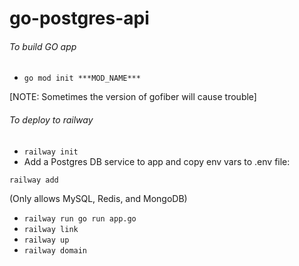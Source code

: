 # go-postgres-api

###### To build GO app
- `go mod init ***MOD_NAME***`

[NOTE: Sometimes the version of gofiber will cause trouble]

###### To deploy to railway
- `railway init`
- Add a Postgres DB service to app and copy env vars to .env file:
```
railway add
```
(Only allows MySQL, Redis, and MongoDB)
- `railway run go run app.go`
- `railway link`
- `railway up`
- `railway domain`
